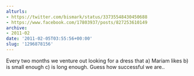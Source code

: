 ```yaml
---
alturls:
- https://twitter.com/bismark/status/33735548430450688
- https://www.facebook.com/17803937/posts/827253610149
archive:
- 2011-02
date: '2011-02-05T03:55:56+00:00'
slug: '1296878156'
---
```


Every two months we venture out looking for a dress that a) Mariam likes b) is small enough c) is long enough. Guess how successful we are..

